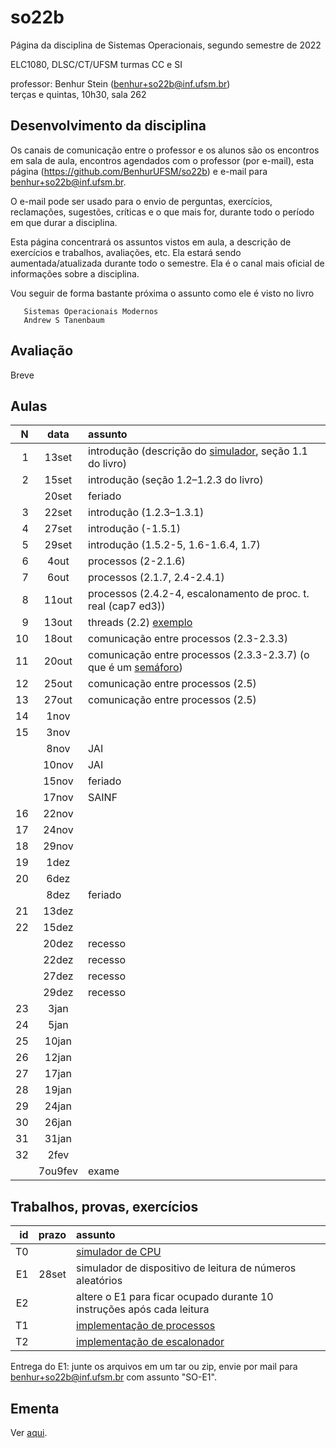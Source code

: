 # so22b
Página da disciplina de Sistemas Operacionais, segundo semestre de 2022

ELC1080, DLSC/CT/UFSM
turmas CC e SI

professor: Benhur Stein ([benhur+so22b@inf.ufsm.br](mailto:benhur%2bso22b@inf.ufsm.br))\
terças e quintas, 10h30, sala 262

## Desenvolvimento da disciplina

Os canais de comunicação entre o professor e os alunos são 
os encontros em sala de aula,
encontros agendados com o professor (por e-mail),
esta página (<https://github.com/BenhurUFSM/so22b>)
e e-mail para [benhur+so22b@inf.ufsm.br](mailto:benhur%2bso22b@inf.ufsm.br).

O e-mail pode ser usado para o envio de perguntas, exercícios, reclamações, sugestões, críticas e o que mais for, durante todo o período em que durar a disciplina.

Esta página concentrará os assuntos vistos em aula, a descrição de exercícios e trabalhos, avaliações, etc. Ela estará sendo aumentada/atualizada durante todo o semestre. Ela é o canal mais oficial de informações sobre a disciplina.

Vou seguir de forma bastante próxima o assunto como ele é visto no livro

```
   Sistemas Operacionais Modernos
   Andrew S Tanenbaum
```

## Avaliação

Breve

## Aulas 

|    N |   data | assunto
| ---: | :----: | :--------
|    1 |  13set | introdução (descrição do [simulador](t0), seção 1.1 do livro)
|    2 |  15set | introdução (seção 1.2–1.2.3 do livro)
|      |  20set | feriado
|    3 |  22set | introdução (1.2.3–1.3.1)
|    4 |  27set | introdução (-1.5.1)
|    5 |  29set | introdução (1.5.2-5, 1.6-1.6.4, 1.7)
|    6 |   4out | processos (2-2.1.6)
|    7 |   6out | processos (2.1.7, 2.4-2.4.1)
|    8 |  11out | processos (2.4.2-4, escalonamento de proc. t. real (cap7 ed3))
|    9 |  13out | threads (2.2) [exemplo](ex-thr.c)
|   10 |  18out | comunicação entre processos (2.3-2.3.3)
|   11 |  20out | comunicação entre processos (2.3.3-2.3.7) (o que é um [semáforo](Complementos/semaforo.md))
|   12 |  25out | comunicação entre processos (2.5)
|   13 |  27out | comunicação entre processos (2.5)
|   14 |   1nov | 
|   15 |   3nov |
|      |   8nov | JAI
|      |  10nov | JAI
|      |  15nov | feriado
|      |  17nov | SAINF
|   16 |  22nov |
|   17 |  24nov |
|   18 |  29nov | 
|   19 |   1dez | 
|   20 |   6dez | 
|      |   8dez | feriado
|   21 |  13dez | 
|   22 |  15dez | 
|      |  20dez | recesso
|      |  22dez | recesso
|      |  27dez | recesso
|      |  29dez | recesso
|   23 |   3jan | 
|   24 |   5jan |
|   25 |  10jan |
|   26 |  12jan |
|   27 |  17jan |
|   28 |  19jan |
|   29 |  24jan |
|   30 |  26jan |
|   31 |  31jan |
|   32 |   2fev |
|      | 7ou9fev | exame

## Trabalhos, provas, exercícios

|    id |      prazo | assunto
| ----: | ---------: | :-----------
|    T0 |            | [simulador de CPU](t0)
|    E1 |      28set | simulador de dispositivo de leitura de números aleatórios
|    E2 |            | altere o E1 para ficar ocupado durante 10 instruções após cada leitura
|    T1 |            | [implementação de processos](t1)
|    T2 |            | [implementação de escalonador](t2)

Entrega do E1: junte os arquivos em um tar ou zip, envie por mail para benhur+so22b@inf.ufsm.br com assunto "SO-E1".

## Ementa

Ver [aqui](https://www.ufsm.br/ementario/disciplinas/elc1080/).

